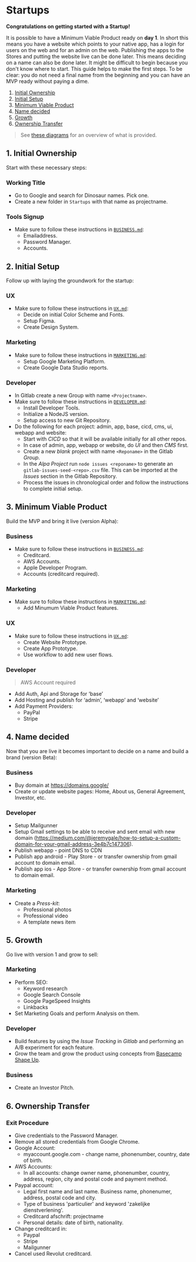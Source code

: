 # Startups

**Congratulations on getting started with a Startup!**

It is possible to have a Minimum Viable Product ready on **day 1**. In short this means you have a website which points to your native app, has a login for users on the web and for an admin on the web. Publishing the apps to the Stores and putting the website live can be done later. This means deciding on a name can also be done later. It might be difficult to begin because you don't know where to start. This guide helps to make the first steps. To be clear: you do not need a final name from the beginning and you can have an MVP ready without paying a dime.

1. [Initial Ownership](#1-initial-ownership)
2. [Initial Setup](#2-initial-setup)
3. [Minimum Viable Product](#3-minimum-viable-product)
4. [Name decided](#4-name-decided)
5. [Growth](#5-growth)
6. [Ownership Transfer](#6-ownership-transfer)

> See [these diagrams](./developer/OVERVIEWS.md) for an overview of what is provided.

## 1. Initial Ownership

Start with these necessary steps:

### Working Title

- Go to Google and search for Dinosaur names. Pick one.
- Create a new folder in `Startups` with that name as projectname.

### Tools Signup

- Make sure to follow these instructions in [`BUSINESS.md`](business/BUSINESS.md):
    - Emailaddress.
    - Password Manager.
    - Accounts.

## 2. Initial Setup

Follow up with laying the groundwork for the startup:

### UX

- Make sure to follow these instructions in [`UX.md`](ux/UX.md):
    - Decide on initial Color Scheme and Fonts.
    - Setup Figma.
    - Create Design System.

### Marketing

- Make sure to follow these instructions in [`MARKETING.md`](marketing/MARKETING.md):
    - Setup Google Marketing Platform.
    - Create Google Data Studio reports.

### Developer

- In Gitlab create a new Group with name `<Projectname>`.
- Make sure to follow these instructions in [`DEVELOPER.md`](developer/DEVELOPER.md):
    - Install Developer Tools.
    - Initialize a NodeJS version.
    - Setup access to new Git Repository.
- Do the following for each project: admin, app, base, cicd, cms, ui, webapp and website:
    - Start with *CICD* so that it will be available initially for all other repos.
    - In case of admin, app, webapp or website, do *UI* and then *CMS* first.
    - Create a new *blank* project with name `<Reponame>` in the Gitlab *Group*.
    - In the *Alpa Project* run `node issues <reponame>` to generate an `gitlab-issues-seed-<repo>.csv` file. This can be imported at the *Issues* section in the Gitlab Repository.
    - Process the issues in chronological order and follow the instructions to complete initial setup.

## 3. Minimum Viable Product

Build the MVP and bring it live (version Alpha):

### Business

- Make sure to follow these instructions in [`BUSINESS.md`](business/BUSINESS.md):
    - Creditcard.
    - AWS Accounts.
    - Apple Developer Program.
    - Accounts (creditcard required).

### Marketing

- Make sure to follow these instructions in [`MARKETING.md`](marketing/MARKETING.md):
    - Add Minumum Viable Product features.

### UX

- Make sure to follow these instructions in [`UX.md`](ux/UX.md):
    - Create Website Prototype.
    - Create App Prototype.
    - Use workflow to add new user flows.

### Developer

> AWS Account required

- Add Auth, Api and Storage for ‘base’
- Add Hosting and publish for ‘admin’, ‘webapp’ and ‘website’
- Add Payment Providers:
    - PayPal
    - Stripe

## 4. Name decided

Now that you are live it becomes important to decide on a name and build a brand (version Beta):

### Business

- Buy domain at https://domains.google/
- Create or update website pages: Home, About us, General Agreement, Investor, etc.

### Developer

- Setup Mailgunner
- Setup Gmail settings to be able to receive and sent email with new domain (https://medium.com/@jeremygale/how-to-setup-a-custom-domain-for-your-gmail-address-3e4b7c147306).
- Publish webapp - point DNS to CDN
- Publish app android - Play Store - or transfer ownership from gmail account to domain email.
- Publish app ios - App Store - or transfer ownership from gmail account to domain email.

### Marketing

- Create a *Press-kit*:
    - Professional photos
    - Professional video
    - A template news item

## 5. Growth

Go live with version 1 and grow to sell:

### Marketing

- Perform SEO:
    - Keyword research
    - Google Search Console
    - Google PageSpeed Insights
    - Linkbacks
- Set Marketing Goals and perform Analysis on them.

### Developer

- Build features by using the *Issue Tracking* in *Gitlab* and performing an A/B experiment for each feature.
- Grow the team and grow the product using concepts from [Basecamp Shape Up](https://basecamp.com/shapeup).

### Business

- Create an Investor Pitch.

## 6. Ownership Transfer

### Exit Procedure

- Give credentials to the Password Manager.
- Remove all stored credentials from Google Chrome.
- Google Account:
    - myaccount.google.com - change name, phonenumber, country, date of birth.
- AWS Accounts:
    - In all accounts: change owner name, phonenumber, country, address, region, city and postal code and payment method.
- Paypal account:
    - Legal first name and last name. Business name, phonenumer, address, postal code and city.
    - Type of business 'particulier' and keyword 'zakelijke dienstverlening'.
    - Creditcard afschrift: projectname
    - Personal details: date of birth, nationality.
- Change creditcard in:
    - Paypal
    - Stripe
    - Mailgunner
- Cancel used Revolut creditcard.
